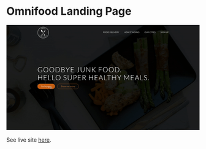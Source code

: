 # Omnifood Landing Page

![Preview](./src/img/omnifood.gif)

See live site [here](https://omnifood-six.vercel.app/).